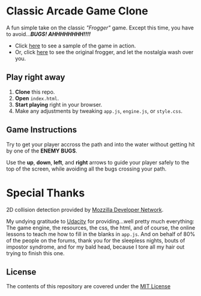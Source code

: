 # Classic Arcade Game Clone

A fun simple take on the classic _"Frogger"_ game. Except this time, you have to avoid..._**BUGS! AHHHHHHHH!!!!**_
  - Click [here](https://www.youtube.com/watch?v=SxeHV1kt7iU&feature=youtu.be) to see a sample of the game in action.
  - Or, click [here](https://www.youtube.com/watch?v=oc7DQz6U08k) to see the original frogger, and let the nostalgia wash over you.

## Play right away

  1. **Clone** this repo.
  2. **Open** `index.html`.
  3. **Start playing** right in your browser.
  4. Make any adjustments by tweaking `app.js`, `engine.js`, or `style.css`.

## Game Instructions

Try to get your player accross the path and into the water without getting hit by one of the **ENEMY BUGS**.

Use the **up**, **down**, **left**, and **right** arrows to guide your player safely to the top of the screen, while avoiding all the bugs crossing your path.

# Special Thanks

2D collision detection provided by [Mozzilla Developer Network](https://developer.mozilla.org/en-US/docs/Games/Techniques/2D_collision_detection).

My undying gratitude to [Udacity](Udacity.com) for providing...well pretty much everything: The game engine, the resources, the css, the html, and of course, the online lessons to teach me how to fill in the blanks in `app.js`. And on behalf of 80% of the people on the forums, thank you for the sleepless nights, bouts of impostor syndrome, and for my bald head, because I tore all my hair out trying to finish this one.

## License

The contents of this repository are covered under the [MIT License](License.txt)

